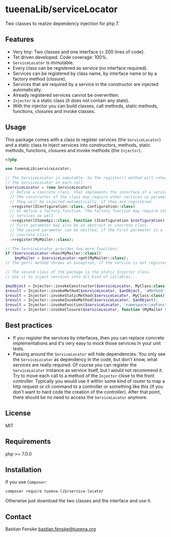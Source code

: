 tueenaLib/serviceLocator
========================
Two classes to realize dependency injection for php 7.

Features
--------
* Very tiny: Two classes and one interface (< 200 lines of code).
* Tet driven developed. Code coverage: 100%.
* `ServiceLocator` is immutable.
* Every class can be registered as service (no interface required).
* Services can be registered by class name, by interface name or by a factory method (closure).
* Services that are required by a service in the constructor are injected automatically.
* Already registered services cannot be overwritten.
* `Injector` is a static class (it does not contain any state).
* With the injector you can build classes, call methods, static methods, functions, closures and 
invoke classes.

Usage
-----
This package comes with a class to register services (the `ServiceLocator`) and a static class to inject services into
constructors, methods, static methods, functions, closures and invoke methods (the `Injector`).

```php
<?php

use tueenaLib\serviceLocator;

// The ServiceLocator is immutable. So the register() method will return a new instance of
// the ServiceLocator on each call.
$serviceLocator = (new ServiceLocator)
  // Define a concrete class, that implements the interface of a service.
  // The constructor of the class may require other services as parameters.
  // They will be injected automatically, if they are registered.
  ->register(IConfiguration::class, Configuration::class)
  // Or define a factory function. The factory function may require other
  // services as well.
  ->register(ISomeApi::class, function (IConfiguration $configuration) { return new SomeApi($configuration->getApiKey()); })
  // First parameter may also be an abstract or concrete class.
  // The second parameter can be omitted, if the first parameter is a
  // concrete class.
  ->register(MyMailer::class);

// The ServiceLocator provides two more functions:
if ($serviceLocator->has(MyMailer::class))
	$myMailer = $serviceLocator->get(MyMailer::class);
// The get() method throws an exception, if the service is not registered.

// The second class of the package is the static Injector class.
// Use it to inject services into all kind of callables...

$myObject = Injector::invokeConstructor($serviceLocator, MyClass:class);
$result = Injector::invokeMethod($serviceLocator, $anObject, 'aMethod');
$result = Injector::invokeStaticMethod($serviceLocator, MyClass:class), 'aMStaticethod';
$result = Injector::invokeInvokeMethod($serviceLocator, $anObject);
$result = Injector::invokeFunction($serviceLocator, 'namespace\\myFunction');
$result = Injector::invokeClosure($serviceLocator, function (MyMailer $mailer) { $mailer->sendSomeMessage(); });
```

Best practices
--------------
* If you register the services by interfaces, then you can replace concrete
 implementations and it's very easy to mock those services in your unit tests.
* Passing around the `ServiceLocator` will hide dependencies. You only see the 
 `ServiceLocator` as dependency in the code, but don't know, what services are really 
 required. Of course you can register the `ServiceLocator` instance as service itself,
 but I would not recommend it. Try to move each call to a method of the `Injector` 
 close to the front controller. Typically you would use it within some kind of router 
 to map a http request or cli command to a controller or something like this (if you 
 don't want to hard code the creation of the controller). After that point, there should 
 be no need to access the `ServiceLocator` anymore.

License
-------
MIT

Requirements
------------
php >= 7.0.0

Installation
------------
If you use `Composer`:
```
composer require tueena-lib/service-locator
```
Otherwise just download the two classes and the interface and use it.

Contact
-------
Bastian Fenske <bastian.fenske@tueena.org>
